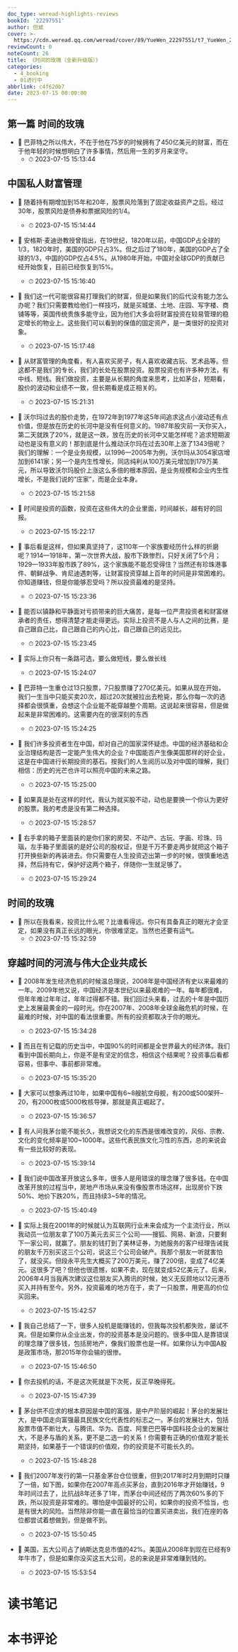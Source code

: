 ```yaml
---
doc_type: weread-highlights-reviews
bookId: '22297551'
author: 但斌
cover: >-
  https://cdn.weread.qq.com/weread/cover/89/YueWen_22297551/t7_YueWen_22297551.jpg
reviewCount: 0
noteCount: 26
title: 《时间的玫瑰（全新升级版）》
categories:
  - 4_booking
  - 01进行中
abbrlink: c4f620b7
date: 2023-07-15 00:00:00
---
```



## 第一篇 时间的玫瑰


- 📌 巴菲特之所以伟大，不在于他在75岁的时候拥有了450亿美元的财富，而在于他年轻的时候想明白了许多事情，然后用一生的岁月来坚守。 
    - ⏱ 2023-07-15 15:13:44 
## 中国私人财富管理


- 📌 随着持有期增加到15年和20年，股票风险落到了固定收益资产之后。经过30年，股票风险是债券和票据风险的1/4。 
    - ⏱ 2023-07-15 15:14:44 

- 📌 安格斯·麦迪逊教授曾指出，在19世纪，1820年以前，中国GDP占全球的1/3，1820年时，美国的GDP只占3%。但之后过了180年，美国的GDP占了全球的1/3，中国的GDP仅占4.5%。从1980年开始，中国对全球GDP的贡献已经开始恢复，目前已经恢复到15%。 
    - ⏱ 2023-07-15 15:16:40 

- 📌 我们这一代可能很容易打理我们的财富，但是如果我们的后代没有能力怎么办呢？我们只需要教给他们一样技巧，就是买城堡、土地、庄园、写字楼、商铺等等，英国传统贵族多能守业，因为他们大多会将财富投资在较易管理的稳定增长的物业上。这些我们可以看到的保值的固定资产，是一类很好的投资对象。 
    - ⏱ 2023-07-15 15:17:48 

- 📌 从财富管理的角度看，有人喜欢买房子，有人喜欢收藏古玩、艺术品等。但这都不是我们的专长，我们的长处在股票投资。股票投资也有许多种方法，有中线、短线。我们做投资，主要是从长期的角度来思考，比如茅台，短期看，股价的波动和业绩不一致，但长期看是成正相关的。 
    - ⏱ 2023-07-15 15:21:31 

- 📌 沃尔玛过去的股价走势，在1972年到1977年这5年间追求这点小波动还有点价值，但是放在历史的长河中是没有任何意义的。1987年股灾前一天你买入，第二天就跌了20%，就是这一跌，放在历史的长河中又能怎样呢？追求短期波动也是没有意义的！那到底是什么推动沃尔玛在过去30年上涨了1343倍呢？我们的理解：一个是业务规模，以1996—2005年为例，沃尔玛从3054家店增加到6141家；另一个是内生性增长，同店纯利从100万美元增加到179万美元，所以导致沃尔玛股价上涨这么多倍的根本原因，是业务规模和企业内生性增长，不是我们说的“庄家”，而是企业本身。 
    - ⏱ 2023-07-15 15:21:58 

- 📌 时间是投资的函数，投资在这些伟大的企业里面，时间越长，越有好的回报。 
    - ⏱ 2023-07-15 15:22:17 

- 📌 事后看是这样，但如果真坚持了，这110年一个家族要经历什么样的折磨呢？1914—1918年，第一次世界大战，股市下跌惨烈，只好关闭了5个月；1929—1933年股市跌了89%，这个家族能不能忍受得住？当然还有珍珠港事件、朝鲜战争、肯尼迪遇刺等，让财富投资穿越上百年的时间是非常困难的。你知道赚钱，但是你能够忍受吗？所以投资最难的是坚持。 
    - ⏱ 2023-07-15 15:23:36 

- 📌 能否以镇静和平静面对亏损带来的巨大痛苦，是每一位严肃投资者和财富继承者的责任，想得清楚才能走得更远。实际上投资不是人与人之间的比赛，是自己跟自己比，自己跟自己的内心比，自己跟自己的远见比。 
    - ⏱ 2023-07-15 15:23:45 

- 📌 实际上你只有一条路可选，要么做短线，要么做长线 
    - ⏱ 2023-07-15 15:24:07 

- 📌 巴菲特一生重仓过13只股票，7只股票赚了270亿美元。如果从现在开始，我们一生当中只能买卖20次，超过20次就被拉出去枪毙，那么你每一次的选择都会很慎重，会想这个企业能不能穿越整个周期。这说起来很容易，但是做起来是非常困难的。这需要内在的很深刻的东西 
    - ⏱ 2023-07-15 15:24:25 

- 📌 我们许多投资者生在中国，却对自己的国家深怀疑虑。中国的经济基础和企业治理结构是否一定能产生伟大的企业？中国能否产生像美国那样的好企业，这是在中国进行长期投资的基石。按我们的人生阅历以及对中国的理解，我们相信：历史的光芒也许可以照亮中国的未来之路。 
    - ⏱ 2023-07-15 15:25:00 

- 📌 如果真是处在这样的时代，我认为就买股不动，动也是要换一个你认为更好的股票。我的考虑是没有第二种选择。 
    - ⏱ 2023-07-15 15:28:57 

- 📌 右手拿的箱子里面装的是你们家的房契、不动产、古玩、字画、珍珠、玛瑙，左手箱子里面装的是好公司的股权证，但是千万不要走两步就把这个箱子打开换些新的再装进去。你只需要在人生投资迈出第一步的时候，很慎重地选择，然后持有它，保护好这两个箱子，伴随你一生就足够了。 
    - ⏱ 2023-07-15 15:29:24 
## 时间的玫瑰


- 📌 所以在我看来，投资比什么呢？比谁看得远。你只有具备真正的眼光才会坚定，如果没有真正长远的眼光，你很难坚定。当然也还要有运气。 
    - ⏱ 2023-07-15 15:32:59 
## 穿越时间的河流与伟大企业共成长


- 📌 2008年发生经济危机的时候温总理说，2008年是中国经济有史以来最难的一年。2009年他又说，中国经济是本世纪以来最艰难的一年。每年都很难，但年年难过年年过，年年过得都不错。我们回过头来看，过去的十年是中国历史上发展最黄金的一段时光。你在2007年、2008年全球金融危机的时候，在最难的时候，对中国的看法很重要。所有的投资都取决于你的眼光。 
    - ⏱ 2023-07-15 15:34:28 

- 📌 而且在有记载的历史当中，中国90%的时间都是全世界最大的经济体。我们看到中国长期向上，你是不是有坚定的信念，相信这个结果呢？投资事后看都容易，但事中、事前都非常难。 
    - ⏱ 2023-07-15 15:35:20 

- 📌 大家可以想象再过10年，如果中国有6~8艘航空母舰，有200或500架歼–20，有2000枚或5000枚核导弹，那就是真正崛起了。 
    - ⏱ 2023-07-15 15:36:57 

- 📌 有人问我茅台能不能长久，我想说文化的东西是很难改变的，风俗、宗教、文化的变化频率是100~1000年。这些代表民族文化习性的东西，总的来说会有一些比较好的表现。 
    - ⏱ 2023-07-15 15:39:14 

- 📌 我们说中国改革开放这么多年，很多人是用错误的理念赚了很多钱。在中国改革开放的过程当中，房地产市场从来没有像股票市场这样，出现房价下跌50%、地价下跌20%，而且持续3~5年的情况。 
    - ⏱ 2023-07-15 15:40:49 

- 📌 实际上我在2001年的时候就认为互联网行业未来会成为一个主流行业，所以我动员一位朋友拿了100万美元去买三个公司——搜狐、网易、新浪，只要剩下一家公司，就赢了。朋友的钱打到了美林证券，为她服务的客户经理告诫我的朋友千万别买这三个公司，说这三个公司会破产。我那个朋友一听就害怕了，就没买。但段永平先生大概买了200万美元，赚了200倍，变成了4亿美元。这很多了吧？但他也很遗憾，如果不卖，现在就变成52亿美元了。后来，2006年4月当我再次建议这位朋友买入腾讯的时候，她义无反顾地以12元港币买入并持有至今。另外，投资最难的地方在于，卖了一只股票，用更高的价位买回来。 
    - ⏱ 2023-07-15 15:42:57 

- 📌 我自己总结了一下，很多人投机是能赚钱的，但我每次投机都失败，屡试不爽。但是如果你从企业出发，你的投资基本是没问题的。很多中国人是靠错误的理念赚了很多钱，包括房地产，像我们股票也是一样。如果你认为中国A股是政策市场，那2015年你会输的很惨。 
    - ⏱ 2023-07-15 15:46:50 

- 📌 你去投机的话，不是这次死就是下次死，反正早晚得死。 
    - ⏱ 2023-07-15 15:47:39 

- 📌 茅台供不应求的根本原因是中国的富强，是中产阶层的崛起！茅台的发展壮大，是中国走向富强最具民族文化代表性的标志之一。茅台的发展壮大，包括股票市值不断壮大，与腾讯、华为、百度、阿里巴巴等中国科技企业的发展壮大，不是矛与盾的关系，更不是二选一的关系！你需要有正确的价值观才能长期坚持，如果基于一个错误的价值观，你的投资是不可能长久的。 
    - ⏱ 2023-07-15 15:48:28 

- 📌 我们2007年发行的第一只基金茅台仓位很重，但到2017年时2月到期时只赚了一倍，如下图，如果你在2007年高点买茅台，直到2016年才开始赚钱，9年时间过去了，比抗战8年还多了1年，而茅台中间还经历了两次60%多的下跌，所以投资是非常难的。哪怕是中国最好的公司，如果你的投资不恰当，也是有很大的风险。当然除非你能一直在最恰当的位置买进卖出，我们在座的各位都尝试着想做到，但是做不到。 
    - ⏱ 2023-07-15 15:50:45 

- 📌 美国，五大公司占了纳斯达克总市值的42%。美国从2008年到现在已经有9年牛市了，但是如果你没买这五大公司，总的来说是非常难赚到钱的。 
    - ⏱ 2023-07-15 15:53:54 

# 读书笔记


# 本书评论
